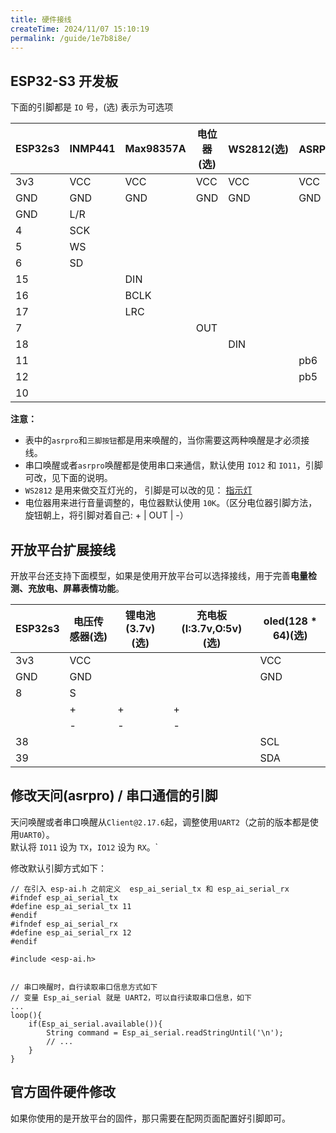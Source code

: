 ```yaml
---
title: 硬件接线
createTime: 2024/11/07 15:10:19
permalink: /guide/1e7b8i8e/
---
```


## ESP32-S3 开发板

下面的引脚都是 `IO` 号，(选) 表示为可选项

| ESP32s3 | INMP441 | Max98357A | 电位器(选) | WS2812(选) | ASRPRO(选) | 三脚按钮(选) |
| ------- | ------- | --------- | ---------- | ---------- | ---------- | ------------ |
| 3v3     | VCC     | VCC       | VCC        | VCC        | VCC        | VCC          |
| GND     | GND     | GND       | GND        | GND        | GND        | GND          |
| GND     | L/R     |           |            |            |            |              |
| 4       | SCK     |           |            |            |            |              |
| 5       | WS      |           |            |            |            |              |
| 6       | SD      |           |            |            |            |              |
| 15      |         | DIN       |            |            |            |              |
| 16      |         | BCLK      |            |            |            |              |
| 17      |         | LRC       |            |            |            |              |
| 7       |         |           | OUT        |            |            |              |
| 18      |         |           |            | DIN        |            |              |
| 11      |         |           |            |            | pb6        |              |
| 12      |         |           |            |            | pb5        |              |
| 10      |         |           |            |            |            | OUT          |


**注意：**
- 表中的`asrpro`和`三脚按钮`都是用来唤醒的，当你需要这两种唤醒是才必须接线。
- 串口唤醒或者`asrpro`唤醒都是使用串口来通信，默认使用 `IO12` 和 `IO11`，引脚可改，见下面的说明。
- `WS2812` 是用来做交互灯光的， 引脚是可以改的见： [指示灯](/example/led/)
- 电位器用来进行音量调整的，电位器默认使用 `10K`。（区分电位器引脚方法，旋钮朝上，将引脚对着自己: + | OUT | -）

## 开放平台扩展接线
开放平台还支持下面模型，如果是使用开放平台可以选择接线，用于完善**电量检测、充放电、屏幕表情功能**。

| ESP32s3 | 电压传感器(选) | 锂电池(3.7v)(选) | 充电板(I:3.7v,O:5v)(选) | oled(128 * 64)(选) |
| ------- | -------------- | ------------ | ------------------- | -------------- |
| 3v3     | VCC            |              |                     | VCC            |
| GND     | GND            |              |                     | GND            |
| 8       | S              |              |                     |                |
|         | +              | +            | +                   |                |
|         | -              | -            | -                   |                |
| 38      |                |              |                     | SCL            |
| 39      |                |              |                     | SDA            |



## 修改天问(asrpro) / 串口通信的引脚

天问唤醒或者串口唤醒从`Client@2.17.6`起，调整使用`UART2`（之前的版本都是使用`UART0`）。     
默认将 `IO11` 设为 `TX`，`IO12` 设为 `RX`。`


修改默认引脚方式如下：
```
// 在引入 esp-ai.h 之前定义  esp_ai_serial_tx 和 esp_ai_serial_rx
#ifndef esp_ai_serial_tx
#define esp_ai_serial_tx 11
#endif 
#ifndef esp_ai_serial_rx
#define esp_ai_serial_rx 12
#endif

#include <esp-ai.h> 


// 串口唤醒时，自行读取串口信息方式如下
// 变量 Esp_ai_serial 就是 UART2，可以自行读取串口信息，如下
...
loop(){
    if(Esp_ai_serial.available()){ 
        String command = Esp_ai_serial.readStringUntil('\n'); 
        // ...
    }
}
```




## 官方固件硬件修改
如果你使用的是开放平台的固件，那只需要在配网页面配置好引脚即可。


